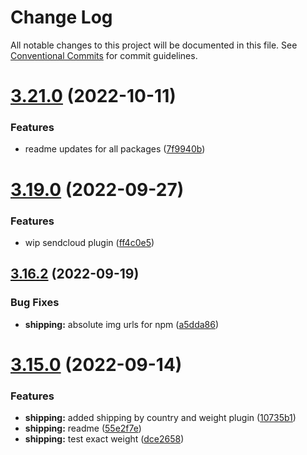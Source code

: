 # Change Log

All notable changes to this project will be documented in this file.
See [Conventional Commits](https://conventionalcommits.org) for commit guidelines.

# [3.21.0](https://github.com/Pinelab-studio/pinelab-vendure-plugins/compare/v3.20.0...v3.21.0) (2022-10-11)

### Features

- readme updates for all packages ([7f9940b](https://github.com/Pinelab-studio/pinelab-vendure-plugins/commit/7f9940bf5cfac94680d7f4646aa5e37254b68098))

# [3.19.0](https://github.com/Pinelab-studio/pinelab-vendure-plugins/compare/v3.18.0...v3.19.0) (2022-09-27)

### Features

- wip sendcloud plugin ([ff4c0e5](https://github.com/Pinelab-studio/pinelab-vendure-plugins/commit/ff4c0e5b04f123b63836fb89a24cf4de988c49c0))

## [3.16.2](https://github.com/Pinelab-studio/pinelab-vendure-plugins/compare/v3.16.1...v3.16.2) (2022-09-19)

### Bug Fixes

- **shipping:** absolute img urls for npm ([a5dda86](https://github.com/Pinelab-studio/pinelab-vendure-plugins/commit/a5dda86d8784b71a29900e8c078bf3f3aa4abe6c))

# [3.15.0](https://github.com/Pinelab-studio/pinelab-vendure-plugins/compare/v3.14.1...v3.15.0) (2022-09-14)

### Features

- **shipping:** added shipping by country and weight plugin ([10735b1](https://github.com/Pinelab-studio/pinelab-vendure-plugins/commit/10735b166b19f6e09445569a235636bb62f9d8ea))
- **shipping:** readme ([55e2f7e](https://github.com/Pinelab-studio/pinelab-vendure-plugins/commit/55e2f7ef963dd22a4c1501ea528ed7a46b41bdc0))
- **shipping:** test exact weight ([dce2658](https://github.com/Pinelab-studio/pinelab-vendure-plugins/commit/dce2658b7ee1e85918afb5a05a34af23e240c9d4))
